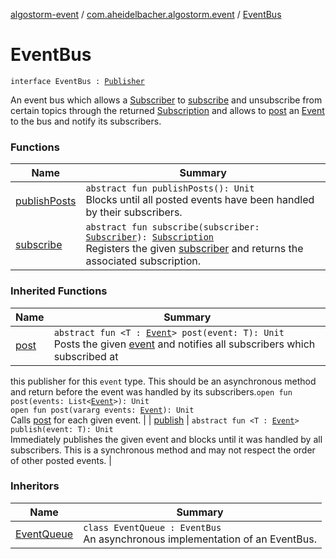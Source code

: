 [algostorm-event](../../index.md) / [com.aheidelbacher.algostorm.event](../index.md) / [EventBus](.)

# EventBus

`interface EventBus : `[`Publisher`](../-publisher/index.md)

An event bus which allows a [Subscriber](../-subscriber.md) to [subscribe](subscribe.md) and unsubscribe from
certain topics through the returned [Subscription](../-subscription/index.md) and allows to [post](../-publisher/post.md) an
[Event](../-event.md) to the bus and notify its subscribers.

### Functions

| Name | Summary |
|---|---|
| [publishPosts](publish-posts.md) | `abstract fun publishPosts(): Unit`<br>Blocks until all posted events have been handled by their subscribers. |
| [subscribe](subscribe.md) | `abstract fun subscribe(subscriber: `[`Subscriber`](../-subscriber.md)`): `[`Subscription`](../-subscription/index.md)<br>Registers the given [subscriber](subscribe.md#com.aheidelbacher.algostorm.event.EventBus$subscribe(com.aheidelbacher.algostorm.event.Subscriber)/subscriber) and returns the associated subscription. |

### Inherited Functions

| Name | Summary |
|---|---|
| [post](../-publisher/post.md) | `abstract fun <T : `[`Event`](../-event.md)`> post(event: T): Unit`<br>Posts the given [event](../-publisher/post.md#com.aheidelbacher.algostorm.event.Publisher$post(com.aheidelbacher.algostorm.event.Publisher.post.T)/event) and notifies all subscribers which subscribed at
this publisher for this `event` type. This should be an asynchronous
method and return before the event was handled by its subscribers.`open fun post(events: List<`[`Event`](../-event.md)`>): Unit`<br>`open fun post(vararg events: `[`Event`](../-event.md)`): Unit`<br>Calls [post](../-publisher/post.md) for each given event. |
| [publish](../-publisher/publish.md) | `abstract fun <T : `[`Event`](../-event.md)`> publish(event: T): Unit`<br>Immediately publishes the given event and blocks until it was handled by
all subscribers. This is a synchronous method and may not respect the
order of other posted events. |

### Inheritors

| Name | Summary |
|---|---|
| [EventQueue](../-event-postQueue/index.md) | `class EventQueue : EventBus`<br>An asynchronous implementation of an EventBus. |
